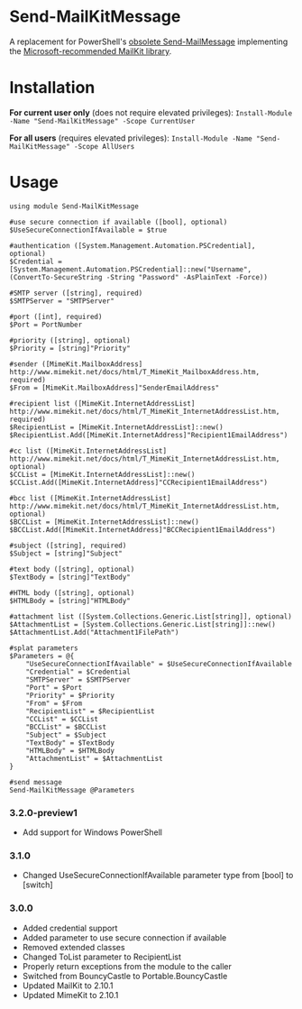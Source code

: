 # Send-MailKitMessage

A replacement for PowerShell's [obsolete Send-MailMessage](https://docs.microsoft.com/en-us/powershell/module/microsoft.powershell.utility/send-mailmessage?view=powershell-7.1#description) implementing the [Microsoft-recommended MailKit library](https://docs.microsoft.com/en-us/dotnet/api/system.net.mail.smtpclient?view=net-5.0#remarks).

# Installation  

**For current user only** (does not require elevated privileges): ```Install-Module -Name "Send-MailKitMessage" -Scope CurrentUser```  
 
**For all users** (requires elevated privileges): ```Install-Module -Name "Send-MailKitMessage" -Scope AllUsers```  

# Usage

```
using module Send-MailKitMessage

#use secure connection if available ([bool], optional)
$UseSecureConnectionIfAvailable = $true

#authentication ([System.Management.Automation.PSCredential], optional)
$Credential = [System.Management.Automation.PSCredential]::new("Username", (ConvertTo-SecureString -String "Password" -AsPlainText -Force))

#SMTP server ([string], required)
$SMTPServer = "SMTPServer"

#port ([int], required)
$Port = PortNumber

#priority ([string], optional)
$Priority = [string]"Priority"

#sender ([MimeKit.MailboxAddress] http://www.mimekit.net/docs/html/T_MimeKit_MailboxAddress.htm, required)
$From = [MimeKit.MailboxAddress]"SenderEmailAddress"

#recipient list ([MimeKit.InternetAddressList] http://www.mimekit.net/docs/html/T_MimeKit_InternetAddressList.htm, required)
$RecipientList = [MimeKit.InternetAddressList]::new()
$RecipientList.Add([MimeKit.InternetAddress]"Recipient1EmailAddress")

#cc list ([MimeKit.InternetAddressList] http://www.mimekit.net/docs/html/T_MimeKit_InternetAddressList.htm, optional)
$CCList = [MimeKit.InternetAddressList]::new()
$CCList.Add([MimeKit.InternetAddress]"CCRecipient1EmailAddress")

#bcc list ([MimeKit.InternetAddressList] http://www.mimekit.net/docs/html/T_MimeKit_InternetAddressList.htm, optional)
$BCCList = [MimeKit.InternetAddressList]::new()
$BCCList.Add([MimeKit.InternetAddress]"BCCRecipient1EmailAddress")

#subject ([string], required)
$Subject = [string]"Subject"

#text body ([string], optional)
$TextBody = [string]"TextBody"

#HTML body ([string], optional)
$HTMLBody = [string]"HTMLBody"

#attachment list ([System.Collections.Generic.List[string]], optional)
$AttachmentList = [System.Collections.Generic.List[string]]::new()
$AttachmentList.Add("Attachment1FilePath")

#splat parameters
$Parameters = @{
    "UseSecureConnectionIfAvailable" = $UseSecureConnectionIfAvailable    
    "Credential" = $Credential
    "SMTPServer" = $SMTPServer
    "Port" = $Port
    "Priority" = $Priority
    "From" = $From
    "RecipientList" = $RecipientList
    "CCList" = $CCList
    "BCCList" = $BCCList
    "Subject" = $Subject
    "TextBody" = $TextBody
    "HTMLBody" = $HTMLBody
    "AttachmentList" = $AttachmentList
}

#send message
Send-MailKitMessage @Parameters
```

### 3.2.0-preview1
* Add support for Windows PowerShell

### 3.1.0
* Changed UseSecureConnectionIfAvailable parameter type from [bool] to [switch]

### 3.0.0
* Added credential support
* Added parameter to use secure connection if available
* Removed extended classes
* Changed ToList parameter to RecipientList
* Properly return exceptions from the module to the caller
* Switched from BouncyCastle to Portable.BouncyCastle
* Updated MailKit to 2.10.1
* Updated MimeKit to 2.10.1
